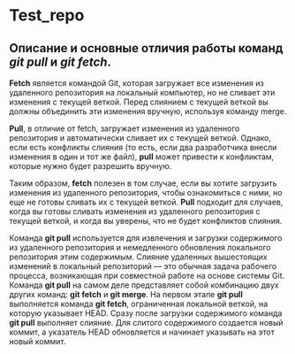 # Test_repo
##  Описание и основные отличия работы команд ***git pull*** и ***git fetch***. 
**Fetch** является командой Git, которая загружает все изменения из удаленного репозитория на локальный компьютер, но не сливает эти изменения с текущей веткой. Перед слиянием с текущей веткой вы должны объединить эти изменения вручную, используя команду merge.

**Pull**, в отличие от fetch, загружает изменения из удаленного репозитория и автоматически сливает их с текущей веткой. Однако, если есть конфликты слияния (то есть, если два разработчика внесли изменения в один и тот же файл), **pull** может привести к конфликтам, которые нужно будет разрешить вручную.

Таким образом, **fetch** полезен в том случае, если вы хотите загрузить изменения из удаленного репозитория, чтобы ознакомиться с ними, но еще не готовы сливать их с текущей веткой. **Pull** подходит для случаев, когда вы готовы сливать изменения из удаленного репозитория с текущей веткой, и когда вы уверены, что не будет конфликтов слияния.

Команда **git pull** используется для извлечения и загрузки содержимого из удаленного репозитория и немедленного обновления локального репозитория этим содержимым. Слияние удаленных вышестоящих изменений в локальный репозиторий — это обычная задача рабочего процесса, возникающая при совместной работе на основе системы Git. Команда **git pull** на самом деле представляет собой комбинацию двух других команд: **git fetch** и **git merge**. На первом этапе **git pull** выполняется команда **git fetch**, ограниченная локальной веткой, на которую указывает HEAD. Сразу после загрузки содержимого команда **git pull** выполняет слияние. Для слитого содержимого создается новый коммит, а указатель HEAD обновляется и начинает указывать на этот новый коммит.
